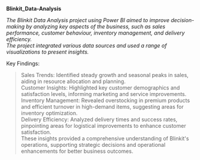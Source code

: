 **Blinkit_Data-Analysis**

*The Blinkit Data Analysis project using Power BI aimed to improve decision-making by analyzing key aspects of the business, such as sales performance, customer behaviour, inventory management, and delivery efficiency.  
The project integrated various data sources and used a range of visualizations to present insights.*

Key Findings:

> Sales Trends: Identified steady growth and seasonal peaks in sales, aiding in resource allocation and planning.  
> Customer Insights: Highlighted key customer demographics and satisfaction levels, informing marketing and service improvements.  
> Inventory Management: Revealed overstocking in premium products and efficient turnover in high-demand items, suggesting areas for inventory optimization.  
> Delivery Efficiency: Analyzed delivery times and success rates, pinpointing areas for logistical improvements to enhance customer satisfaction.  
> These insights provided a comprehensive understanding of Blinkit's operations, supporting strategic decisions and operational enhancements for better business outcomes.  
